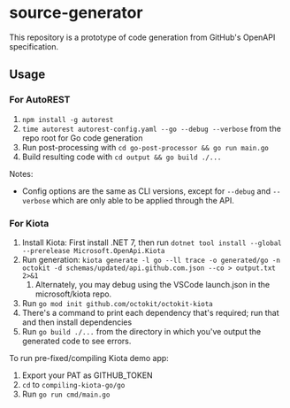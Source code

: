 # source-generator

This repository is a prototype of code generation from GitHub's OpenAPI specification.

## Usage

### For AutoREST

1. `npm install -g autorest`
1. `time autorest autorest-config.yaml --go --debug --verbose` from the repo root for Go code generation
1. Run post-processing with `cd go-post-processor && go run main.go`
1. Build resulting code with `cd output && go build ./...`

Notes:

- Config options are the same as CLI versions, except for `--debug` and `--verbose` which are only able to be applied through the API.

### For Kiota

1. Install Kiota: First install .NET 7, then run `dotnet tool install --global --prerelease Microsoft.OpenApi.Kiota`
1. Run generation: `kiota generate -l go --ll trace -o generated/go -n octokit -d schemas/updated/api.github.com.json --co > output.txt 2>&1`
	1. Alternately, you may debug using the VSCode launch.json in the microsoft/kiota repo.
1. Run `go mod init github.com/octokit/octokit-kiota`
1. There's a command to print each dependency that's required; run that and then install dependencies
1. Run `go build ./...` from the directory in which you've output the generated code to see errors.

To run pre-fixed/compiling Kiota demo app:
1. Export your PAT as GITHUB_TOKEN
1. `cd` to `compiling-kiota-go/go`
1. Run `go run cmd/main.go`
